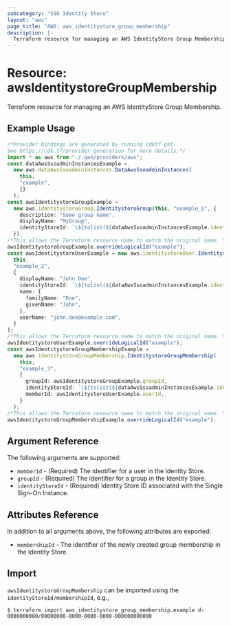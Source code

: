 ```yaml
---
subcategory: "SSO Identity Store"
layout: "aws"
page_title: "AWS: aws_identitystore_group_membership"
description: |-
  Terraform resource for managing an AWS IdentityStore Group Membership.
---
```


# Resource: awsIdentitystoreGroupMembership

Terraform resource for managing an AWS IdentityStore Group Membership.

## Example Usage

```typescript
/*Provider bindings are generated by running cdktf get.
See https://cdk.tf/provider-generation for more details.*/
import * as aws from "./.gen/providers/aws";
const dataAwsSsoadminInstancesExample =
  new aws.dataAwsSsoadminInstances.DataAwsSsoadminInstances(
    this,
    "example",
    {}
  );
const awsIdentitystoreGroupExample =
  new aws.identitystoreGroup.IdentitystoreGroup(this, "example_1", {
    description: "Some group name",
    displayName: "MyGroup",
    identityStoreId: `\${tolist(${dataAwsSsoadminInstancesExample.identityStoreIds})[0]}`,
  });
/*This allows the Terraform resource name to match the original name. You can remove the call if you don't need them to match.*/
awsIdentitystoreGroupExample.overrideLogicalId("example");
const awsIdentitystoreUserExample = new aws.identitystoreUser.IdentitystoreUser(
  this,
  "example_2",
  {
    displayName: "John Doe",
    identityStoreId: `\${tolist(${dataAwsSsoadminInstancesExample.identityStoreIds})[0]}`,
    name: {
      familyName: "Doe",
      givenName: "John",
    },
    userName: "john.doe@example.com",
  }
);
/*This allows the Terraform resource name to match the original name. You can remove the call if you don't need them to match.*/
awsIdentitystoreUserExample.overrideLogicalId("example");
const awsIdentitystoreGroupMembershipExample =
  new aws.identitystoreGroupMembership.IdentitystoreGroupMembership(
    this,
    "example_3",
    {
      groupId: awsIdentitystoreGroupExample.groupId,
      identityStoreId: `\${tolist(${dataAwsSsoadminInstancesExample.identityStoreIds})[0]}`,
      memberId: awsIdentitystoreUserExample.userId,
    }
  );
/*This allows the Terraform resource name to match the original name. You can remove the call if you don't need them to match.*/
awsIdentitystoreGroupMembershipExample.overrideLogicalId("example");

```

## Argument Reference

The following arguments are supported:

* `memberId` - (Required) The identifier for a user in the Identity Store.
* `groupId` - (Required)  The identifier for a group in the Identity Store.
* `identityStoreId` - (Required) Identity Store ID associated with the Single Sign-On Instance.

## Attributes Reference

In addition to all arguments above, the following attributes are exported:

* `membershipId` - The identifier of the newly created group membership in the Identity Store.

## Import

`awsIdentitystoreGroupMembership` can be imported using the `identityStoreId/membershipId`, e.g.,

```console
$ terraform import aws_identitystore_group_membership.example d-0000000000/00000000-0000-0000-0000-000000000000
```
